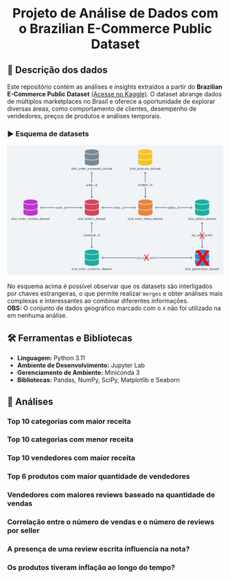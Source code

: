 <h1 align="center">
    <p style="font-size: 30px;">
    Projeto de Análise de Dados com o Brazilian E-Commerce Public Dataset 
    </p>
</h1>

## 📌 Descrição dos dados
Este repositório contém as análises e insights extraídos a partir do **Brazilian E-Commerce Public Dataset** <a href="https://www.kaggle.com/datasets/olistbr/brazilian-ecommerce" target="_blank">(Acesse no Kaggle)</a>.  O dataset abrange dados de múltiplos marketplaces no Brasil e oferece a oportunidade de explorar diversas áreas, como comportamento de clientes, desempenho de vendedores, preços de produtos e análises temporais.


### ▶ Esquema de datasets
<img src="./img/schema_.png" />

No esquema acima é possível observar que os datasets são interligados por chaves estrangeiras, o que permite realizar `merges` e obter análises mais complexas e interessantes ao combinar diferentes informações. <br>
<label style="font-weight: bold;">OBS:</label> O conjunto de dados geográfico marcado com o `X` não foi utilizado na em nenhuma análise.



## 🛠️ Ferramentas e Bibliotecas

* **Linguagem:** Python 3.11
* **Ambiente de Desenvolvimento:** Jupyter Lab
* **Gerenciamento de Ambiente:** Miniconda 3
* **Bibliotecas:** Pandas, NumPy, SciPy, Matplotlib e Seaborn

## 🔎 Análises

### Top 10 categorias com maior receita


### Top 10 categorias com menor receita


### Top 10 vendedores com maior receita


### Top 6 produtos com maior quantidade de vendedores


### Vendedores com maiores reviews baseado na quantidade de vendas


### Correlação entre o número de vendas e o número de reviews por seller


### A presença de uma review escrita influencia na nota?


### Os produtos tiveram inflação ao longo do tempo?
